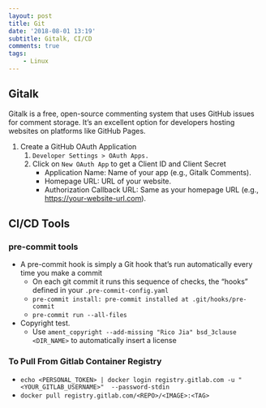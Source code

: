 ```yaml
---
layout: post
title: Git
date: '2018-08-01 13:19'
subtitle: Gitalk, CI/CD
comments: true
tags:
    - Linux
---
```


## Gitalk

Gitalk is a free, open-source commenting system that uses GitHub issues for comment storage. It’s an excellent option for developers hosting websites on platforms like GitHub Pages.

1. Create a GitHub OAuth Application
    1. `Developer Settings > OAuth Apps.`
    2. Click on `New OAuth App` to get a Client ID and Client Secret
        - Application Name: Name of your app (e.g., Gitalk Comments).
        - Homepage URL: URL of your website.
        - Authorization Callback URL: Same as your homepage URL (e.g., https://your-website-url.com).


## CI/CD Tools

### pre-commit tools
- A pre-commit hook is simply a Git hook that’s run automatically every time you make a commit
    - On each git commit it runs this sequence of checks, the “hooks” defined in your `.pre-commit-config.yaml`
    - `pre-commit install: pre-commit installed at .git/hooks/pre-commit`
    - `pre-commit run --all-files`
- Copyright test.
    - Use `ament_copyright --add-missing "Rico Jia" bsd_3clause <DIR_NAME>` to automatically insert a license 

### To Pull From Gitlab Container Registry

- `echo <PERSONAL_TOKEN> | docker login registry.gitlab.com -u "<YOUR_GITLAB_USERNAME>"  --password-stdin`
- `docker pull registry.gitlab.com/<REPO>/<IMAGE>:<TAG>`
